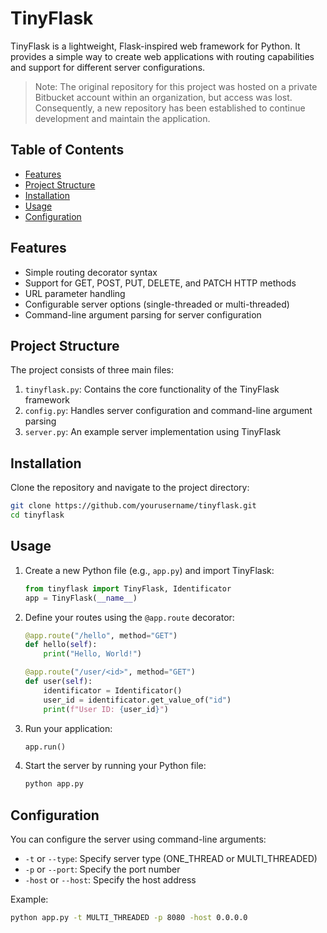 # TinyFlask

TinyFlask is a lightweight, Flask-inspired web framework for Python. It provides a simple way to create web applications with routing capabilities and support for different server configurations.

> Note: The original repository for this project was hosted on a private Bitbucket account within an organization, but access was lost. Consequently, a new repository has been established to continue development and maintain the application.

## Table of Contents

- [Features](#features)
- [Project Structure](#project-structure)
- [Installation](#installation)
- [Usage](#usage)
- [Configuration](#configuration)

## Features

- Simple routing decorator syntax
- Support for GET, POST, PUT, DELETE, and PATCH HTTP methods
- URL parameter handling
- Configurable server options (single-threaded or multi-threaded)
- Command-line argument parsing for server configuration

## Project Structure

The project consists of three main files:

1. `tinyflask.py`: Contains the core functionality of the TinyFlask framework
2. `config.py`: Handles server configuration and command-line argument parsing
3. `server.py`: An example server implementation using TinyFlask

## Installation

Clone the repository and navigate to the project directory:
```bash
git clone https://github.com/yourusername/tinyflask.git
cd tinyflask
```

## Usage

1. Create a new Python file (e.g., `app.py`) and import TinyFlask:

    ```python
    from tinyflask import TinyFlask, Identificator
    app = TinyFlask(__name__)
    ```

2. Define your routes using the `@app.route` decorator:

    ```python
    @app.route("/hello", method="GET")
    def hello(self):
        print("Hello, World!")

    @app.route("/user/<id>", method="GET")
    def user(self):
        identificator = Identificator()
        user_id = identificator.get_value_of("id")
        print(f"User ID: {user_id}")
    ```

3. Run your application:
    ```python
    app.run()
    ```

4. Start the server by running your Python file:
    ```bash
    python app.py
    ```

## Configuration

You can configure the server using command-line arguments:

- `-t` or `--type`: Specify server type (ONE_THREAD or MULTI_THREADED)
- `-p` or `--port`: Specify the port number
- `-host` or `--host`: Specify the host address

Example:
```bash
python app.py -t MULTI_THREADED -p 8080 -host 0.0.0.0
```